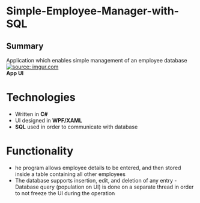# Simple-Employee-Manager-with-SQL

## Summary

 Application which enables simple management of an employee database
<a href="https://imgur.com/NJlyq53"><img src="https://i.imgur.com/NJlyq53.png" title="source: imgur.com" /></a><br>
**App UI**

# Technologies

- Written in **C#**
- UI designed in **WPF/XAML**
- **SQL** used in order to communicate with database

# Functionality

- he program allows employee details to be entered, and then stored inside a table containing all other employees
- The database supports insertion, edit, and deletion of any entry
-Database query (population on UI) is done on a separate thread in order to not freeze the UI during the operation
<!--stackedit_data:
eyJoaXN0b3J5IjpbLTE1ODI1MDg4ODMsLTQ0ODI5NjIxOV19
-->